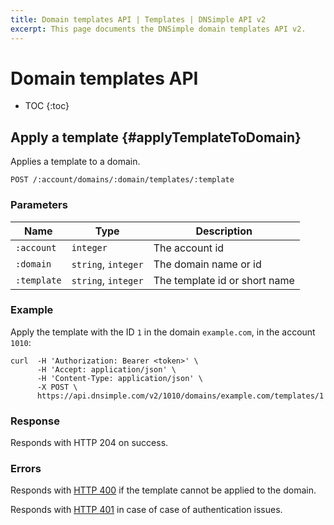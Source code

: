 ```yaml
---
title: Domain templates API | Templates | DNSimple API v2
excerpt: This page documents the DNSimple domain templates API v2.
---
```


# Domain templates API

* TOC
{:toc}


## Apply a template {#applyTemplateToDomain}

Applies a template to a domain.

~~~
POST /:account/domains/:domain/templates/:template
~~~

### Parameters

Name | Type | Description
-----|------|------------
`:account` | `integer` | The account id
`:domain` | `string`, `integer` | The domain name or id
`:template` | `string`, `integer` | The template id or short name

### Example

Apply the template with the ID `1` in the domain `example.com`, in the account `1010`:

~~~
curl  -H 'Authorization: Bearer <token>' \
      -H 'Accept: application/json' \
      -H 'Content-Type: application/json' \
      -X POST \
      https://api.dnsimple.com/v2/1010/domains/example.com/templates/1
~~~

### Response

Responds with HTTP 204 on success.

### Errors

Responds with [HTTP 400](/v2/#bad-request) if the template cannot be applied to the domain.

Responds with [HTTP 401](/v2/#unauthorized) in case of case of authentication issues.